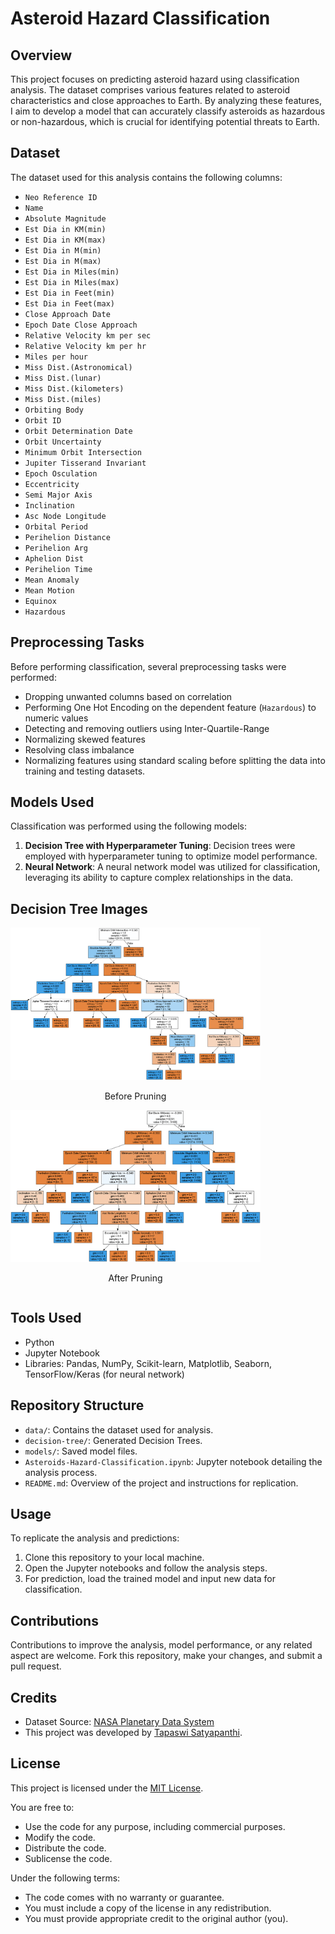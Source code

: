 # Asteroid Hazard Classification

## Overview
This project focuses on predicting asteroid hazard using classification analysis. The dataset comprises various features related to asteroid characteristics and close approaches to Earth. By analyzing these features, I aim to develop a model that can accurately classify asteroids as hazardous or non-hazardous, which is crucial for identifying potential threats to Earth.

## Dataset
The dataset used for this analysis contains the following columns:

- `Neo Reference ID`
- `Name`
- `Absolute Magnitude`
- `Est Dia in KM(min)`
- `Est Dia in KM(max)`
- `Est Dia in M(min)`
- `Est Dia in M(max)`
- `Est Dia in Miles(min)`
- `Est Dia in Miles(max)`
- `Est Dia in Feet(min)`
- `Est Dia in Feet(max)`
- `Close Approach Date`
- `Epoch Date Close Approach`
- `Relative Velocity km per sec`
- `Relative Velocity km per hr`
- `Miles per hour`
- `Miss Dist.(Astronomical)`
- `Miss Dist.(lunar)`
- `Miss Dist.(kilometers)`
- `Miss Dist.(miles)`
- `Orbiting Body`
- `Orbit ID`
- `Orbit Determination Date`
- `Orbit Uncertainty`
- `Minimum Orbit Intersection`
- `Jupiter Tisserand Invariant`
- `Epoch Osculation`
- `Eccentricity`
- `Semi Major Axis`
- `Inclination`
- `Asc Node Longitude`
- `Orbital Period`
- `Perihelion Distance`
- `Perihelion Arg`
- `Aphelion Dist`
- `Perihelion Time`
- `Mean Anomaly`
- `Mean Motion`
- `Equinox`
- `Hazardous`

## Preprocessing Tasks
Before performing classification, several preprocessing tasks were performed:

- Dropping unwanted columns based on correlation
- Performing One Hot Encoding on the dependent feature (`Hazardous`) to numeric values
- Detecting and removing outliers using Inter-Quartile-Range
- Normalizing skewed features
- Resolving class imbalance
- Normalizing features using standard scaling before splitting the data into training and testing datasets.

## Models Used
Classification was performed using the following models:

1. **Decision Tree with Hyperparameter Tuning**: Decision trees were employed with hyperparameter tuning to optimize model performance.
2. **Neural Network**: A neural network model was utilized for classification, leveraging its ability to capture complex relationships in the data.

## Decision Tree Images
<div style="display: inline-block; margin-right: 20px;">
  <div style="display: inline-block;">
    <img src="decision-tree/tree_before_pruning.png" alt="Decision Tree Before Pruning" width="400">
    <p style="text-align: center;">Before Pruning</p>
  </div>
</div>
<div style="display: inline-block;">
  <div style="display: inline-block;">
    <img src="decision-tree/tree_after_pruning.png" alt="Decision Tree After Pruning" width="400">
    <p style="text-align: center;">After Pruning</p>
  </div>
</div>

## Tools Used
- Python
- Jupyter Notebook
- Libraries: Pandas, NumPy, Scikit-learn, Matplotlib, Seaborn, TensorFlow/Keras (for neural network)

## Repository Structure
- `data/`: Contains the dataset used for analysis.
- `decision-tree/`: Generated Decision Trees.
- `models/`: Saved model files.
- `Asteroids-Hazard-Classification.ipynb`: Jupyter notebook detailing the analysis process.
- `README.md`: Overview of the project and instructions for replication.

## Usage
To replicate the analysis and predictions:

1. Clone this repository to your local machine.
2. Open the Jupyter notebooks and follow the analysis steps.
3. For prediction, load the trained model and input new data for classification.

## Contributions
Contributions to improve the analysis, model performance, or any related aspect are welcome. Fork this repository, make your changes, and submit a pull request.

## Credits
- Dataset Source: [NASA Planetary Data System](https://pds.nasa.gov/)
- This project was developed by [Tapaswi Satyapanthi](https://www.linkedin.com/in/tapaswi-v-s/).

## License
This project is licensed under the [MIT License](LICENSE.txt).

You are free to:
- Use the code for any purpose, including commercial purposes.
- Modify the code.
- Distribute the code.
- Sublicense the code.

Under the following terms:
- The code comes with no warranty or guarantee.
- You must include a copy of the license in any redistribution.
- You must provide appropriate credit to the original author (you).

